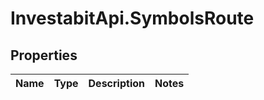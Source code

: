 # InvestabitApi.SymbolsRoute

## Properties
Name | Type | Description | Notes
------------ | ------------- | ------------- | -------------


